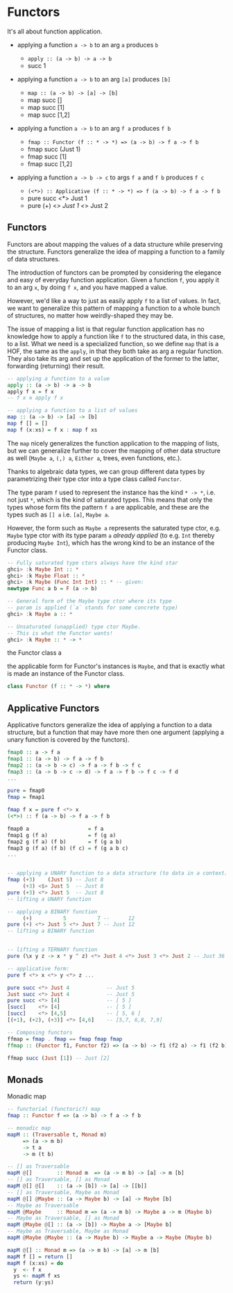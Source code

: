 # Functors

It's all about function application.

* applying a function `a -> b` to an arg  `a`  produces `b`
  - `apply :: (a -> b) -> a -> b`
  - succ 1

* applying a function `a -> b` to an arg `[a]` produces `[b]`
  - `map :: (a -> b) -> [a] -> [b]`
  - map succ []
  - map succ [1]
  - map succ [1,2]

* applying a function `a -> b` to an arg `f a` produces `f b`
  - `fmap :: Functor (f :: * -> *) => (a -> b) -> f a -> f b`
  - fmap succ (Just 1)
  - fmap succ [1]
  - fmap succ [1,2]

* applying a function `a -> b -> c` to args `f a` and `f b` produces `f c`
  - `(<*>) :: Applicative (f :: * -> *) => f (a -> b) -> f a -> f b`
  - pure succ <*> Just 1
  - pure (+) <*> Just 1 <*> Just 2



## Functors

Functors are about mapping the values of a data structure while preserving the structure. Functors generalize the idea of mapping a function to a family of data structures.

The introduction of functors can be prompted by considering the elegance and easy of everyday function application. Given a function `f`, you apply it to an arg `x`, by doing `f x`, and you have mapped a value.

However, we'd like a way to just as easily apply `f` to a list of values. In fact, we want to generalize this pattern of mapping a function to a whole bunch of structures, no matter how weirdly-shaped they may be.

The issue of mapping a list is that regular function application has no knowledge how to apply a function like `f` to the structured data, in this case, to a list. What we need is a specialized function, so we define `map` that is a HOF, the same as the `apply`, in that they both take as arg a regular function. They also take its arg and set up the application of the former to the latter, forwarding (returning) their result.

```hs
-- applying a function to a value
apply :: (a -> b) -> a -> b
apply f x = f x
-- f x ≅ apply f x

-- applying a function to a list of values
map :: (a -> b) -> [a] -> [b]
map f [] = []
map f (x:xs) = f x : map f xs
```

The `map` nicely generalizes the function application to the mapping of lists, but we can generalize further to cover the mapping of other data structure as well (`Maybe a`, `(,) a`, `Either a`, trees, even functions, etc.).

Thanks to algebraic data types, we can group different data types by parametrizing their type ctor into a type class called `Functor`.

The type param `f` used to represent the instance has the kind `* -> *`, i.e. not just `*`, which is the kind of saturated types. This means that only the types whose form fits the pattern `f a` are applicable, and these are the types such as `[] a` i.e. `[a]`, `Maybe a`.

However, the form such as `Maybe a` represents the saturated type ctor, e.g. `Maybe` type ctor with its type param `a` *already applied* (to e.g. `Int` thereby producing `Maybe Int`), which has the wrong kind to be an instance of the Functor class.

```hs
-- Fully saturated type ctors always have the kind star
ghci> :k Maybe Int :: *
ghci> :k Maybe Float :: *
ghci> :k Maybe (Func Int Int) :: * -- given:
newtype Func a b = F (a -> b)

-- General form of the Maybe type ctor where its type
-- param is applied (`a` stands for some concrete type)
ghci> :k Maybe a :: *

-- Unsaturated (unapplied) type ctor Maybe.
-- This is what the Functor wants!
ghci> :k Maybe :: * -> *
```

the Functor class a

the applicable form for Functor's instances is `Maybe`, and that is exactly what is made an instance of the Functor class.


```hs
class Functor (f :: * -> *) where
```






## Applicative Functors

Applicative functors generalize the idea of applying a function to a data structure, but a function that may have more then one argument (applying a unary function is covered by the functors).

```hs
fmap0 :: a -> f a
fmap1 :: (a -> b) -> f a -> f b
fmap2 :: (a -> b -> c) -> f a -> f b -> f c
fmap3 :: (a -> b -> c -> d) -> f a -> f b -> f c -> f d
...

pure = fmap0
fmap = fmap1

fmap f x = pure f <*> x
(<*>) :: f (a -> b) -> f a -> f b

fmap0 a                   = f a
fmap1 g (f a)             = f (g a)
fmap2 g (f a) (f b)       = f (g a b)
fmap3 g (f a) (f b) (f c) = f (g a b c)
...


-- applying a UNARY function to a data structure (to data in a context)
fmap (+3)    (Just 5) -- Just 8
     (+3) <$> Just 5  -- Just 8
pure (+3) <*> Just 5  -- Just 8
-- lifting a UNARY function

-- applying a BINARY function
     (+)          5          7 --      12
pure (+) <*> Just 5 <*> Just 7 -- Just 12
-- lifting a BINARY function


-- lifting a TERNARY function
pure (\x y z -> x * y ^ z) <*> Just 4 <*> Just 3 <*> Just 2 -- Just 36

-- applicative form:
pure f <*> x <*> y <*> z ...

pure succ <*> Just 4            -- Just 5
Just succ <*> Just 4            -- Just 5
pure succ <*> [4]               -- [ 5 ]
[succ]    <*> [4]               -- [ 5 ]
[succ]    <*> [4,5]             -- [ 5, 6 ]
[(+1), (+2), (+3)] <*> [4,6]    -- [5,7, 6,8, 7,9]

-- Composing functors
ffmap = fmap . fmap == fmap fmap fmap
ffmap :: (Functor f1, Functor f2) => (a -> b) -> f1 (f2 a) -> f1 (f2 b)

ffmap succ (Just [1]) -- Just [2]
```


## Monads

Monadic map

```hs
-- functorial (functoric?) map
fmap :: Functor f => (a -> b) -> f a -> f b

-- monadic map
mapM :: (Traversable t, Monad m)
     => (a -> m b)
     -> t a
     -> m (t b)

-- [] as Traversable
mapM @[]        :: Monad m  => (a -> m b) -> [a] -> m [b]
-- [] as Traversable, [] as Monad
mapM @[] @[]    :: (a -> [b]) -> [a] -> [[b]]
-- [] as Traversable, Maybe as Monad
mapM @[] @Maybe :: (a -> Maybe b) -> [a] -> Maybe [b]
-- Maybe as Traversable
mapM @Maybe     :: Monad m => (a -> m b) -> Maybe a -> m (Maybe b)
-- Maybe as Traversable, [] as Monad
mapM @Maybe @[] :: (a -> [b]) -> Maybe a -> [Maybe b]
-- Maybe as Traversable, Maybe as Monad
mapM @Maybe @Maybe :: (a -> Maybe b) -> Maybe a -> Maybe (Maybe b)

mapM @[] :: Monad m => (a -> m b) -> [a] -> m [b]
mapM f [] = return []
mapM f (x:xs) = do
  y  <- f x
  ys <- mapM f xs
  return (y:ys)
```
